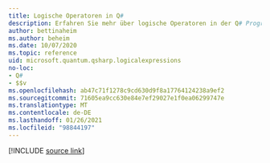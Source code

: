 ```yaml
---
title: Logische Operatoren in Q#
description: Erfahren Sie mehr über logische Operatoren in der Q# Programmiersprache.
author: bettinaheim
ms.author: beheim
ms.date: 10/07/2020
ms.topic: reference
uid: microsoft.quantum.qsharp.logicalexpressions
no-loc:
- Q#
- $$v
ms.openlocfilehash: ab47c71f1278c9cd630d9f8a17764124238a9ef2
ms.sourcegitcommit: 71605ea9cc630e84e7ef29027e1f0ea06299747e
ms.translationtype: MT
ms.contentlocale: de-DE
ms.lasthandoff: 01/26/2021
ms.locfileid: "98844197"
---
```

<!---
# Logical operators in Q#
-->

[!INCLUDE [source link](~/includes/qsharp-language/Specifications/Language/3_Expressions/LogicalExpressions.md)]

